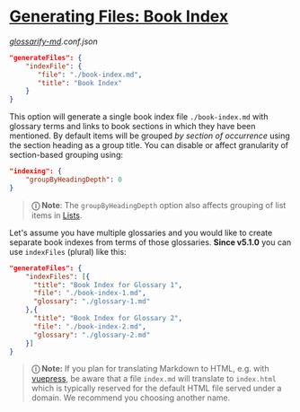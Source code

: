 # [Generating Files: Book Index](#generating-files-book-index)

[doc-lists]: ./gen-lists.md

*[glossarify-md][1].conf.json*

```json
"generateFiles": {
    "indexFile": {
       "file": "./book-index.md",
       "title": "Book Index"
    }
}
```

This option will generate a single book index file `./book-index.md` with glossary terms and links to book sections in which they have been mentioned. By default items will be grouped *by section of occurrence* using the section heading as a group title. You can disable or affect granularity of section-based grouping using:

```json
"indexing": {
    "groupByHeadingDepth": 0
}
```

> **ⓘ Note**: The `groupByHeadingDepth` option also affects grouping of list items in [Lists][doc-lists].

Let's assume you have multiple glossaries and you would like to create separate book indexes from terms of those glossaries. **Since v5.1.0** you can use `indexFiles` (plural) like this:

```json
"generateFiles": {
    "indexFiles": [{
      "title": "Book Index for Glossary 1",
      "file": "./book-index-1.md",
      "glossary": "./glossary-1.md"
    },{
      "title": "Book Index for Glossary 2",
      "file": "./book-index-2.md",
      "glossary": "./glossary-2.md"
    }]
}
```

> **ⓘ Note:** If you plan for translating Markdown to HTML, e.g. with [vuepress][2], be aware that a file `index.md` will translate to `index.html` which is typically reserved for the default HTML file served under a domain. We recommend you choosing another name.

[1]: https://github.com/about-code/glossarify-md

[2]: https://vuepress.vuejs.org
